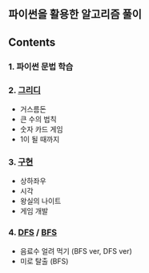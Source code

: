 ## 파이썬을 활용한 알고리즘 풀이

## Contents

### 1. 파이썬 문법 학습
### 2. [그리디](/Greedy)
+ 거스름돈
+ 큰 수의 법칙
+ 숫자 카드 게임
+ 1이 될 때까지
### 3. [구현](/Implementation)
+ 상하좌우
+ 시각
+ 왕실의 나이트
+ 게임 개발
### 4. [DFS](/DFS) / [BFS](/BFS)
+ 음료수 얼려 먹기 (BFS ver, DFS ver)
+ 미로 탈출 (BFS)
